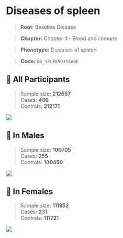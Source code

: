 # Diseases of spleen

> **Root:** Baseline Disease  

> **Chapter:** Chapter III- Blood and immune  

> **Phenotype:** Diseases of spleen  

> **Code:** `D3_SPLEENDISEASE`

## 🧪 All Participants  
> Sample size: **212657**  
> Cases: **486**  
> Controls: **212171**
<img src="/Disease/Figures/ALL/Incidence/D3_SPLEENDISEASE.png"/>
<CsvTable src="/Disease/Data/ALL/Incidence/COX_D3_SPLEENDISEASE.csv" label="🔍 View full results" />

## 👨 In Males  
> Sample size: **100705**  
> Cases: **255**  
> Controls: **100450**
<img src="/Disease/Figures/Male/Incidence/D3_SPLEENDISEASE.png"/>
<CsvTable src="/Disease/Data/Male/Incidence/COX_D3_SPLEENDISEASE.csv" label="🔍 View full results" />

## 👩 In Females  
> Sample size: **111952**  
> Cases: **231**  
> Controls: **111721**
<img src="/Disease/Figures/Female/Incidence/D3_SPLEENDISEASE.png"/>
<CsvTable src="/Disease/Data/Female/Incidence/COX_D3_SPLEENDISEASE.csv" label="🔍 View full results" />
